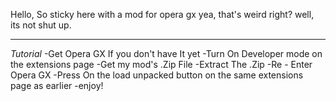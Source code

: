 Hello, So sticky here with a mod for opera gx yea, that's weird right? well, its not shut up.



--------------------------------------------------------------------------------------------------


*Tutorial*
-Get Opera GX If you don't have It yet
-Turn On Developer mode on the extensions page
-Get my mod's .Zip File
-Extract The .Zip
-Re - Enter Opera GX
-Press On the load unpacked button on the same extensions page as earlier
-enjoy!

